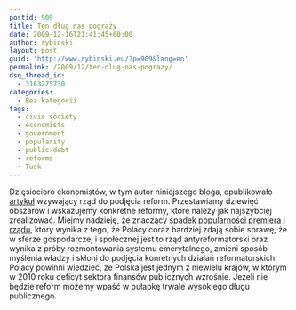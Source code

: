 ```yaml
---
postid: 909
title: Ten dług nas pogrąży
date: 2009-12-16T21:41:45+00:00
author: rybinski
layout: post
guid: 'http://www.rybinski.eu/?p=909&lang=en'
permalink: /2009/12/ten-dlug-nas-pograzy/
dsq_thread_id:
  - 3163275730
categories:
  - Bez kategorii
tags:
  - civic society
  - economists
  - government
  - popularity
  - public-debt
  - reforms
  - Tusk
---
```

Dzięsiocioro ekonomistów, w tym autor niniejszego bloga, opublikowało [artykuł](http://wyborcza.biz/biznes/1,100896,7367552,Robmy_cos__bo_ten_dlug_nas_pograzy.html) wzywający rząd do podjęcia reform. Przestawiamy dziewięć obszarów i wskazujemy konkretne reformy, które należy jak najszybciej zrealizować. Miejmy nadzieję, że znaczący [spadek popularności premiera i rządu](http://wiadomosci.gazeta.pl/Wiadomosci/1,80271,7372669,Nowy_sondaz__Najwiecej_stracil_premier.html), który wynika z tego, że Polacy coraz bardziej zdają sobie sprawę, że w sferze gospodarczej i społecznej jest to rząd antyreformatorski oraz wynika z próby rozmontowania systemu emerytalnego, zmieni sposób myślenia władzy i skłoni do podjęcia konretnych działań reformatorskich. Polacy powinni wiedzieć, że Polska jest jednym z niewielu krajów, w którym w 2010 roku deficyt sektora finansów publicznych wzrośnie. Jeżeli nie będzie reform możemy wpaść w pułapkę trwale wysokiego długu publicznego.

